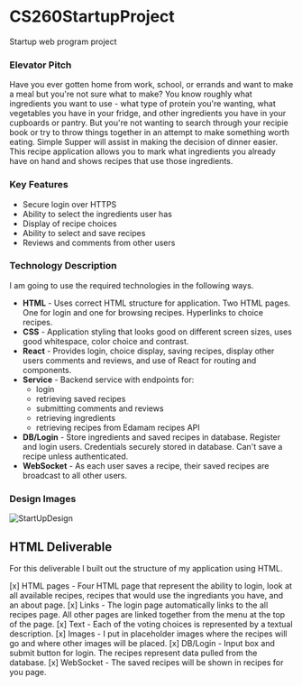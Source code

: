 # CS260StartupProject
Startup web program project

### Elevator Pitch
Have you ever gotten home from work, school, or errands and want to make a meal but you're not sure what to make? You know roughly what ingredients you want to use - what type of protein you're wanting, what vegetables you have in your fridge, and other ingredients you have in your cupboards or pantry. But you're not wanting to search through your recipie book or try to throw things together in an attempt to make something worth eating. Simple Supper will assist in making the decision of dinner easier. This recipe application allows you to mark what ingredients you already have on hand and shows recipes that use those ingredients. 

### Key Features 
* Secure login over HTTPS
* Ability to select the ingredients user has
* Display of recipe choices
* Ability to select and save recipes
* Reviews and comments from other users 

### Technology Description
I am going to use the required technologies in the following ways.

- **HTML** - Uses correct HTML structure for application. Two HTML pages. One for login and one for browsing recipes. Hyperlinks to choice recipes.
- **CSS** - Application styling that looks good on different screen sizes, uses good whitespace, color choice and contrast.
- **React** - Provides login, choice display, saving recipes, display other users comments and reviews, and use of React for routing and components.
- **Service** - Backend service with endpoints for:
  - login
  - retrieving saved recipes
  - submitting comments and reviews
  - retrieving ingredients
  - retrieving recipes from Edamam recipes API
- **DB/Login** - Store ingredients and saved recipes in database. Register and login users. Credentials securely stored in database. Can't save a recipe unless authenticated.
- **WebSocket** - As each user saves a recipe, their saved recipes are broadcast to all other users.

### Design Images

![StartUpDesign](https://github.com/user-attachments/assets/031e5dc9-6550-418b-a472-9908c7528c46)

## HTML Deliverable

For this deliverable I built out the structure of my application using HTML.

 [x] HTML pages - Four HTML page that represent the ability to login, look at all available recipes, recipes that would use the ingrediants you have, and an about page.
 [x] Links - The login page automatically links to the all recipes page. All other pages are linked together from the menu at the top of the page.
 [x] Text - Each of the voting choices is represented by a textual description.
 [x] Images - I put in placeholder images where the recipes will go and where other images will be placed.
 [x] DB/Login - Input box and submit button for login. The recipes represent data pulled from the database.
 [x] WebSocket - The saved recipes will be shown in recipes for you page.

